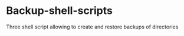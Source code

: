 Backup-shell-scripts
====================

Three shell script allowing to create and restore backups of directories

